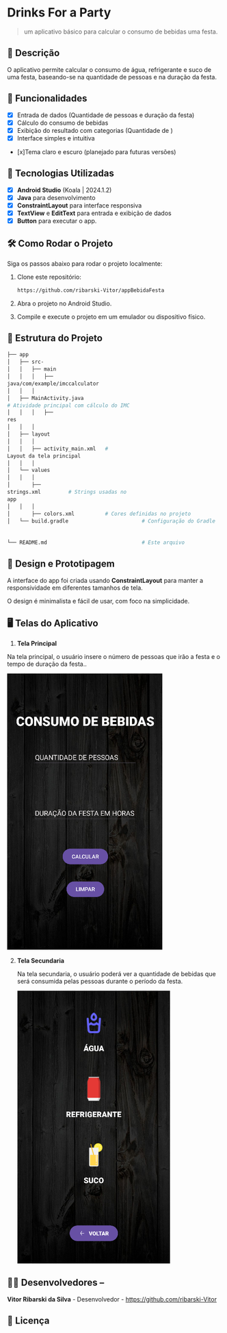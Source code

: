 # **Drinks For a Party**

> um aplicativo básico para calcular o consumo de bebidas uma festa.

## 📱 Descrição

O aplicativo permite calcular o consumo de água, refrigerante e suco de uma festa, baseando-se na quantidade de pessoas e na duração da festa.

## 🔧 Funcionalidades

- [x] Entrada de dados (Quantidade de pessoas e duração da festa)
- [x] Cálculo do consumo de bebidas
- [x] Exibição do resultado com categorias (Quantidade de )
- [x] Interface simples e intuitiva
- [x]Tema claro e escuro (planejado para futuras versões)

## 🚀 Tecnologias Utilizadas

- [x] **Android Studio** (Koala | 2024.1.2)
- [x] **Java** para desenvolvimento
- [x] **ConstraintLayout** para interface responsiva
- [x] **TextView** e **EditText** para entrada e exibição de dados
- [x] **Button**   para executar o app.

## 🛠️ Como Rodar o Projeto

Siga os passos abaixo para rodar o projeto localmente:

1. Clone este repositório:

    ```bash
    https://github.com/ribarski-Vitor/appBebidaFesta

    ```

2. Abra o projeto no Android Studio.
3. Compile e execute o projeto em um emulador ou dispositivo físico.

## 📂 Estrutura do Projeto

```bash
├── app
│   ├── src-
│   │   ├── main
│   │   │   ├──
java/com/example/imccalculator
│   │   │  
│   ├── MainActivity.java      
# Atividade principal com cálculo do IMC
│   │   │   ├──
res
│   │   │  
│   ├── layout
│   │   │  
│   │   ├── activity_main.xml   #
Layout da tela principal
│   │   │  
│   └── values
│   │   │  
│       ├──
strings.xml         # Strings usadas no
app
│   │   │  
│       ├── colors.xml          # Cores definidas no projeto
│   └── build.gradle                        # Configuração do Gradle


└── README.md                               # Este arquivo

 ```
## 🎨 Design e Prototipagem
 
A interface do app foi criada usando **ConstraintLayout** para manter a responsividade em diferentes tamanhos de tela.
 
O design é minimalista e fácil de usar, com foco na simplicidade.
 
 ## 🖥️ Telas do Aplicativo

1. **Tela Principal**
 
Na tela principal, o usuário insere o número de pessoas que irão a festa e o tempo de duração da festa..
 
 ![Texto Alternativo](https://github.com/ribarski-Vitor/appBebidaFesta/blob/master/telaM.png?raw=true)

 2. **Tela Secundaria**

    Na tela secundaria, o usuário poderá ver a quantidade de bebidas que será consumida pelas pessoas durante o período da festa.
    
    ![Texto Alternativo](https://github.com/ribarski-Vitor/appBebidaFesta/blob/master/tela1.png?raw=true)
 
## 👨‍💻 Desenvolvedores –

**Vitor Ribarski da Silva** - Desenvolvedor - https://github.com/ribarski-Vitor
 
 ## 📄 Licença
